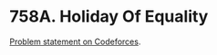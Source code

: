 # 758A. Holiday Of Equality

[Problem statement on Codeforces](https://codeforces.com/problemset/problem/758/A?locale=en).
